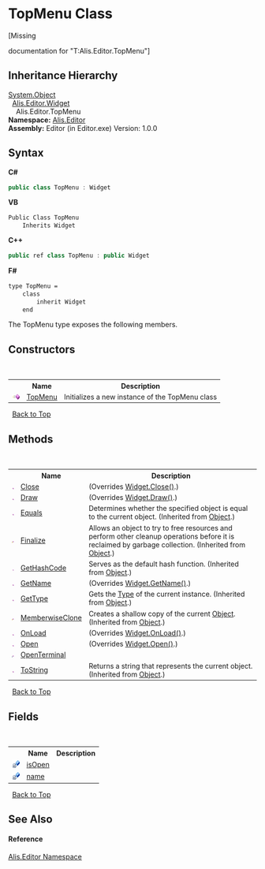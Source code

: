 # TopMenu Class
 

\[Missing <summary> documentation for "T:Alis.Editor.TopMenu"\]


## Inheritance Hierarchy
<a href="https://docs.microsoft.com/dotnet/api/system.object" target="_blank">System.Object</a><br />&nbsp;&nbsp;<a href="61df081a-2777-6f80-a92a-8930ecf9acd3">Alis.Editor.Widget</a><br />&nbsp;&nbsp;&nbsp;&nbsp;Alis.Editor.TopMenu<br />
**Namespace:**&nbsp;<a href="b150ade4-39de-a232-5f06-d3cdc1b2c538">Alis.Editor</a><br />**Assembly:**&nbsp;Editor (in Editor.exe) Version: 1.0.0

## Syntax

**C#**<br />
``` C#
public class TopMenu : Widget
```

**VB**<br />
``` VB
Public Class TopMenu
	Inherits Widget
```

**C++**<br />
``` C++
public ref class TopMenu : public Widget
```

**F#**<br />
``` F#
type TopMenu =  
    class
        inherit Widget
    end
```

The TopMenu type exposes the following members.


## Constructors
&nbsp;<table><tr><th></th><th>Name</th><th>Description</th></tr><tr><td>![Public method](media/pubmethod.gif "Public method")</td><td><a href="a50be511-04a5-6378-18a1-f5d4ce1158ef">TopMenu</a></td><td>
Initializes a new instance of the TopMenu class</td></tr></table>&nbsp;
<a href="#topmenu-class">Back to Top</a>

## Methods
&nbsp;<table><tr><th></th><th>Name</th><th>Description</th></tr><tr><td>![Public method](media/pubmethod.gif "Public method")</td><td><a href="8be39c3c-f6b1-5d7a-7f5a-69a314189ed5">Close</a></td><td> (Overrides <a href="28986700-22b8-22de-4da8-3725c2c6ccce">Widget.Close()</a>.)</td></tr><tr><td>![Public method](media/pubmethod.gif "Public method")</td><td><a href="af47d5e4-7331-06b3-ee7f-4af00368328a">Draw</a></td><td> (Overrides <a href="7a0f8cd2-ac3d-87d3-57a6-81619c5971c6">Widget.Draw()</a>.)</td></tr><tr><td>![Public method](media/pubmethod.gif "Public method")</td><td><a href="https://docs.microsoft.com/dotnet/api/system.object.equals#System_Object_Equals_System_Object_" target="_blank">Equals</a></td><td>
Determines whether the specified object is equal to the current object.
 (Inherited from <a href="https://docs.microsoft.com/dotnet/api/system.object" target="_blank">Object</a>.)</td></tr><tr><td>![Protected method](media/protmethod.gif "Protected method")</td><td><a href="https://docs.microsoft.com/dotnet/api/system.object.finalize#System_Object_Finalize" target="_blank">Finalize</a></td><td>
Allows an object to try to free resources and perform other cleanup operations before it is reclaimed by garbage collection.
 (Inherited from <a href="https://docs.microsoft.com/dotnet/api/system.object" target="_blank">Object</a>.)</td></tr><tr><td>![Public method](media/pubmethod.gif "Public method")</td><td><a href="https://docs.microsoft.com/dotnet/api/system.object.gethashcode#System_Object_GetHashCode" target="_blank">GetHashCode</a></td><td>
Serves as the default hash function.
 (Inherited from <a href="https://docs.microsoft.com/dotnet/api/system.object" target="_blank">Object</a>.)</td></tr><tr><td>![Public method](media/pubmethod.gif "Public method")</td><td><a href="4c3d4dc7-bf32-7de1-c631-89886fe3860f">GetName</a></td><td> (Overrides <a href="0731a320-ea45-0ce5-df3e-b38b5ccacb3c">Widget.GetName()</a>.)</td></tr><tr><td>![Public method](media/pubmethod.gif "Public method")</td><td><a href="https://docs.microsoft.com/dotnet/api/system.object.gettype#System_Object_GetType" target="_blank">GetType</a></td><td>
Gets the <a href="https://docs.microsoft.com/dotnet/api/system.type" target="_blank">Type</a> of the current instance.
 (Inherited from <a href="https://docs.microsoft.com/dotnet/api/system.object" target="_blank">Object</a>.)</td></tr><tr><td>![Protected method](media/protmethod.gif "Protected method")</td><td><a href="https://docs.microsoft.com/dotnet/api/system.object.memberwiseclone#System_Object_MemberwiseClone" target="_blank">MemberwiseClone</a></td><td>
Creates a shallow copy of the current <a href="https://docs.microsoft.com/dotnet/api/system.object" target="_blank">Object</a>.
 (Inherited from <a href="https://docs.microsoft.com/dotnet/api/system.object" target="_blank">Object</a>.)</td></tr><tr><td>![Public method](media/pubmethod.gif "Public method")</td><td><a href="182a93e3-d816-16d5-ea4a-89c5dbd19c04">OnLoad</a></td><td> (Overrides <a href="41fedf4c-ab36-a7ef-1cb9-649ea255ae90">Widget.OnLoad()</a>.)</td></tr><tr><td>![Public method](media/pubmethod.gif "Public method")</td><td><a href="52c10c5b-dea6-8a4b-37f4-7b41f36d6614">Open</a></td><td> (Overrides <a href="5606c5a5-04d2-27a7-b555-30645eacaf39">Widget.Open()</a>.)</td></tr><tr><td>![Private method](media/privmethod.gif "Private method")</td><td><a href="7e26f7d7-a039-de91-2e0d-d38ee15c712f">OpenTerminal</a></td><td /></tr><tr><td>![Public method](media/pubmethod.gif "Public method")</td><td><a href="https://docs.microsoft.com/dotnet/api/system.object.tostring#System_Object_ToString" target="_blank">ToString</a></td><td>
Returns a string that represents the current object.
 (Inherited from <a href="https://docs.microsoft.com/dotnet/api/system.object" target="_blank">Object</a>.)</td></tr></table>&nbsp;
<a href="#topmenu-class">Back to Top</a>

## Fields
&nbsp;<table><tr><th></th><th>Name</th><th>Description</th></tr><tr><td>![Private field](media/privfield.gif "Private field")</td><td><a href="865d0d07-f7db-76b8-2340-da4bf4e479f6">isOpen</a></td><td /></tr><tr><td>![Private field](media/privfield.gif "Private field")</td><td><a href="c428693d-3534-ae1a-5581-ba98d93448c6">name</a></td><td /></tr></table>&nbsp;
<a href="#topmenu-class">Back to Top</a>

## See Also


#### Reference
<a href="b150ade4-39de-a232-5f06-d3cdc1b2c538">Alis.Editor Namespace</a><br />